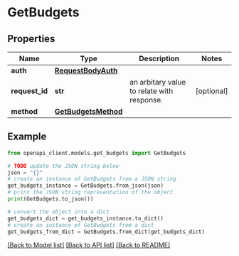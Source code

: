 # GetBudgets


## Properties

Name | Type | Description | Notes
------------ | ------------- | ------------- | -------------
**auth** | [**RequestBodyAuth**](RequestBodyAuth.md) |  | 
**request_id** | **str** | an arbitary value to relate with response. | [optional] 
**method** | [**GetBudgetsMethod**](GetBudgetsMethod.md) |  | 

## Example

```python
from openapi_client.models.get_budgets import GetBudgets

# TODO update the JSON string below
json = "{}"
# create an instance of GetBudgets from a JSON string
get_budgets_instance = GetBudgets.from_json(json)
# print the JSON string representation of the object
print(GetBudgets.to_json())

# convert the object into a dict
get_budgets_dict = get_budgets_instance.to_dict()
# create an instance of GetBudgets from a dict
get_budgets_from_dict = GetBudgets.from_dict(get_budgets_dict)
```
[[Back to Model list]](../README.md#documentation-for-models) [[Back to API list]](../README.md#documentation-for-api-endpoints) [[Back to README]](../README.md)


